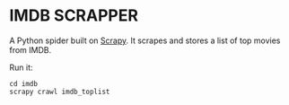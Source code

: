 IMDB SCRAPPER
=============

A Python spider built on [Scrapy](http://scrapy.org). It scrapes and stores a list of top movies from IMDB.

Run it:

    cd imdb
    scrapy crawl imdb_toplist

